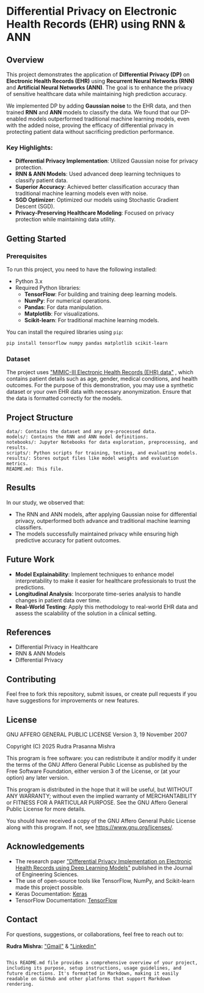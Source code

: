# Differential Privacy on Electronic Health Records (EHR) using RNN & ANN

## Overview

This project demonstrates the application of **Differential Privacy (DP)** on **Electronic Health Records (EHR)** using **Recurrent Neural Networks (RNN)** and **Artificial Neural Networks (ANN)**. The goal is to enhance the privacy of sensitive healthcare data while maintaining high prediction accuracy.

We implemented DP by adding **Gaussian noise** to the EHR data, and then trained **RNN** and **ANN** models to classify the data. We found that our DP-enabled models outperformed traditional machine learning models, even with the added noise, proving the efficacy of differential privacy in protecting patient data without sacrificing prediction performance.

### Key Highlights:
- **Differential Privacy Implementation**: Utilized Gaussian noise for privacy protection.
- **RNN & ANN Models**: Used advanced deep learning techniques to classify patient data.
- **Superior Accuracy**: Achieved better classification accuracy than traditional machine learning models even with noise.
- **SGD Optimizer**: Optimized our models using Stochastic Gradient Descent (SGD).
- **Privacy-Preserving Healthcare Modeling**: Focused on privacy protection while maintaining data utility.

## Getting Started

### Prerequisites

To run this project, you need to have the following installed:

- Python 3.x
- Required Python libraries:
  - **TensorFlow**: For building and training deep learning models.
  - **NumPy**: For numerical operations.
  - **Pandas**: For data manipulation.
  - **Matplotlib**: For visualizations.
  - **Scikit-learn**: For traditional machine learning models.

You can install the required libraries using `pip`:

```bash
pip install tensorflow numpy pandas matplotlib scikit-learn
```

### Dataset

The project uses ["MIMIC-III Electronic Health Records (EHR) data"](https://physionet.org/content/mimiciii/1.4/) , which contains patient details such as age, gender, medical conditions, and health outcomes. For the purpose of this demonstration, you may use a synthetic dataset or your own EHR data with necessary anonymization. Ensure that the data is formatted correctly for the models.

## Project Structure

```
data/: Contains the dataset and any pre-processed data.
models/: Contains the RNN and ANN model definitions.
notebooks/: Jupyter Notebooks for data exploration, preprocessing, and results.
scripts/: Python scripts for training, testing, and evaluating models.
results/: Stores output files like model weights and evaluation metrics.
README.md: This file.
```

## Results

In our study, we observed that:

- The RNN and ANN models, after applying Gaussian noise for differential privacy, outperformed both advance and traditional machine learning classifiers.
- The models successfully maintained privacy while ensuring high predictive accuracy for patient outcomes.

## Future Work

- **Model Explainability**: Implement techniques to enhance model interpretability to make it easier for healthcare professionals to trust the predictions.
- **Longitudinal Analysis**: Incorporate time-series analysis to handle changes in patient data over time.
- **Real-World Testing**: Apply this methodology to real-world EHR data and assess the scalability of the solution in a clinical setting.

## References

- Differential Privacy in Healthcare
- RNN & ANN Models
- Differential Privacy

## Contributing

Feel free to fork this repository, submit issues, or create pull requests if you have suggestions for improvements or new features.

## License

GNU AFFERO GENERAL PUBLIC LICENSE
                       Version 3, 19 November 2007

 Copyright (C) 2025  Rudra Prasanna Mishra

 This program is free software: you can redistribute it and/or modify
 it under the terms of the GNU Affero General Public License as published
 by the Free Software Foundation, either version 3 of the License, or
 (at your option) any later version.

 This program is distributed in the hope that it will be useful,
 but WITHOUT ANY WARRANTY; without even the implied warranty of
 MERCHANTABILITY or FITNESS FOR A PARTICULAR PURPOSE.  See the
 GNU Affero General Public License for more details.

 You should have received a copy of the GNU Affero General Public License
 along with this program.  If not, see <https://www.gnu.org/licenses/>.

## Acknowledgements

- The research paper ["Differential Privacy Implementation on Electronic Health Records using Deep Learning Models"](https://journal.esrgroups.org/jes/article/view/4861/3560) published in the Journal of Engineering Sciences.
- The use of open-source tools like TensorFlow, NumPy, and Scikit-learn made this project possible.
- Keras Documentation: [Keras](https://keras.io/)
- TensorFlow Documentation: [TensorFlow](https://www.tensorflow.org/)

## Contact

For questions, suggestions, or collaborations, feel free to reach out to:

**Rudra Mishra:** ["Gmail"](rudramishrassd.2635@gmail.com) & ["Linkedin"](https://www.linkedin.com/in/rudra-mishra/)
```

This README.md file provides a comprehensive overview of your project, including its purpose, setup instructions, usage guidelines, and future directions. It's formatted in Markdown, making it easily readable on GitHub and other platforms that support Markdown rendering.
